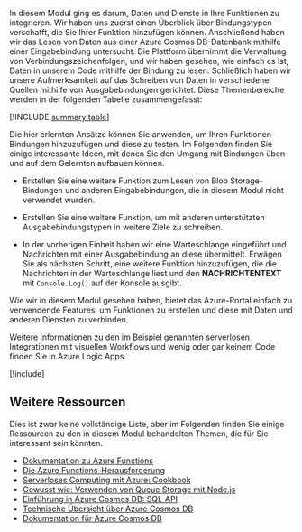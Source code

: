 In diesem Modul ging es darum, Daten und Dienste in Ihre Funktionen zu integrieren. Wir haben uns zuerst einen Überblick über Bindungstypen verschafft, die Sie Ihrer Funktion hinzufügen können. Anschließend haben wir das Lesen von Daten aus einer Azure Cosmos DB-Datenbank mithilfe einer Eingabebindung untersucht. Die Plattform übernimmt die Verwaltung von Verbindungszeichenfolgen, und wir haben gesehen, wie einfach es ist, Daten in unserem Code mithilfe der Bindung zu lesen. Schließlich haben wir unsere Aufmerksamkeit auf das Schreiben von Daten in verschiedene Quellen mithilfe von Ausgabebindungen gerichtet. Diese Themenbereiche werden in der folgenden Tabelle zusammengefasst:

[!INCLUDE [summary table](./summary-table.md)]

Die hier erlernten Ansätze können Sie anwenden, um Ihren Funktionen Bindungen hinzuzufügen und diese zu testen. Im Folgenden finden Sie einige interessante Ideen, mit denen Sie den Umgang mit Bindungen üben und auf dem Gelernten aufbauen können.

* Erstellen Sie eine weitere Funktion zum Lesen von Blob Storage-Bindungen und anderen Eingabebindungen, die in diesem Modul nicht verwendet wurden.

* Erstellen Sie eine weitere Funktion, um mit anderen unterstützten Ausgabebindungstypen in weitere Ziele zu schreiben.

* In der vorherigen Einheit haben wir eine Warteschlange eingeführt und Nachrichten mit einer Ausgabebindung an diese übermittelt. Erwägen Sie als nächsten Schritt, eine weitere Funktion hinzuzufügen, die die Nachrichten in der Warteschlange liest und den **NACHRICHTENTEXT** mit `Console.Log()` auf der Konsole ausgibt.

Wie wir in diesem Modul gesehen haben, bietet das Azure-Portal einfach zu verwendende Features, um Funktionen zu erstellen und diese mit Daten und anderen Diensten zu verbinden.

Weitere Informationen zu den im Beispiel genannten serverlosen Integrationen mit visuellen Workflows und wenig oder gar keinem Code finden Sie in Azure Logic Apps.

[!include[](../../../includes/azure-sandbox-cleanup.md)]

## <a name="additional-resources"></a>Weitere Ressourcen

Dies ist zwar keine vollständige Liste, aber im Folgenden finden Sie einige Ressourcen zu den in diesem Modul behandelten Themen, die für Sie interessant sein könnten.

* [Dokumentation zu Azure Functions](https://docs.microsoft.com/azure/azure-functions/)
* [Die Azure Functions-Herausforderung](https://aka.ms/afc)
* [Serverloses Computing mit Azure: Cookbook](https://azure.microsoft.com/resources/azure-serverless-computing-cookbook/)
* [Gewusst wie: Verwenden von Queue Storage mit Node.js](https://docs.microsoft.com/azure/storage/queues/storage-nodejs-how-to-use-queues)
* [Einführung in Azure Cosmos DB: SQL-API](https://docs.microsoft.com/azure/cosmos-db/sql-api-introduction)
* [Technische Übersicht über Azure Cosmos DB](https://azure.microsoft.com/blog/a-technical-overview-of-azure-cosmos-db/)
* [Dokumentation für Azure Cosmos DB](https://docs.microsoft.com/azure/cosmos-db/)
